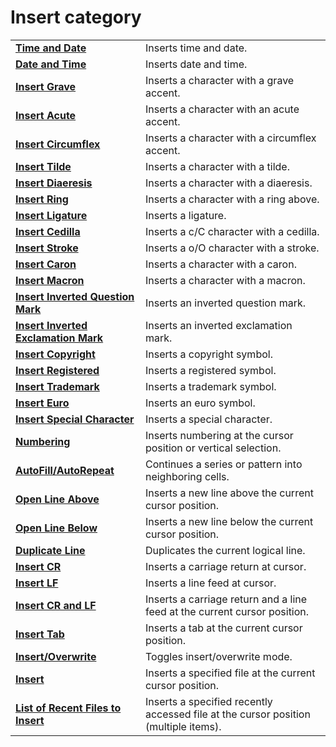 # Insert category

|     |     |
| --- | --- |
| **[Time and Date](../edit/insert_date)** | Inserts time and date. |
| **[Date and Time](../edit/insert_date_time)** | Inserts date and time. |
| **[Insert Grave](../edit/insert_grave)** | Inserts a character with a grave accent. |
| **[Insert Acute](../edit/insert_acute)** | Inserts a character with an acute accent. |
| **[Insert Circumflex](../edit/insert_circumflex)** | Inserts a character with a circumflex accent. |
| **[Insert Tilde](../edit/insert_tilde)** | Inserts a character with a tilde. |
| **[Insert Diaeresis](../edit/insert_diaeresis)** | Inserts a character with a diaeresis. |
| **[Insert Ring](../edit/insert_ring_above)** | Inserts a character with a ring above. |
| **[Insert Ligature](../edit/insert_ligature)** | Inserts a ligature. |
| **[Insert Cedilla](../edit/insert_cedilla)** | Inserts a c/C character with a cedilla. |
| **[Insert Stroke](../edit/insert_stroke)** | Inserts a o/O character with a stroke. |
| **[Insert Caron](../edit/insert_caron)** | Inserts a character with a caron. |
| **[Insert Macron](../edit/insert_macron)** | Inserts a character with a macron. |
| **[Insert Inverted Question Mark](../edit/insert_inverted_question)** | Inserts an inverted question mark. |
| **[Insert Inverted Exclamation Mark](../edit/insert_inverted_exclamation)** | Inserts an inverted exclamation mark. |
| **[Insert Copyright](../edit/insert_copyright)** | Inserts a copyright symbol. |
| **[Insert Registered](../edit/insert_registered)** | Inserts a registered symbol. |
| **[Insert Trademark](../edit/insert_trademark)** | Inserts a trademark symbol. |
| **[Insert Euro](../edit/insert_euro)** | Inserts an euro symbol. |
| **[Insert Special Character](../edit/insert_control)** | Inserts a special character. |
| **[Numbering](../edit/numbering)** | Inserts numbering at the cursor position or vertical selection. |
| **[AutoFill/AutoRepeat](../edit/auto_fill)** | Continues a series or pattern into neighboring cells. |
| **[Open Line Above](../edit/line_open_above)** | Inserts a new line above the current cursor position. |
| **[Open Line Below](../edit/line_open_below)** | Inserts a new line below the current cursor position. |
| **[Duplicate Line](../edit/duplicate_line)** | Duplicates the current logical line. |
| **[Insert CR](../edit/insert_cr)** | Inserts a carriage return at cursor. |
| **[Insert LF](../edit/insert_lf)** | Inserts a line feed at cursor. |
| **[Insert CR and LF](../edit/insert_cr_lf)** | Inserts a carriage return and a line feed at the current cursor position. |
| **[Insert Tab](../edit/insert_tab)** | Inserts a tab at the current cursor position. |
| **[Insert/Overwrite](../edit/insert)** | Toggles insert/overwrite mode. |
| **[Insert](../file/file_insert)** | Inserts a specified file at the current cursor position. |
| [**List of Recent Files to Insert**](../file/file_mru_insert1) | Inserts a specified recently accessed file at the cursor position (multiple items). |


